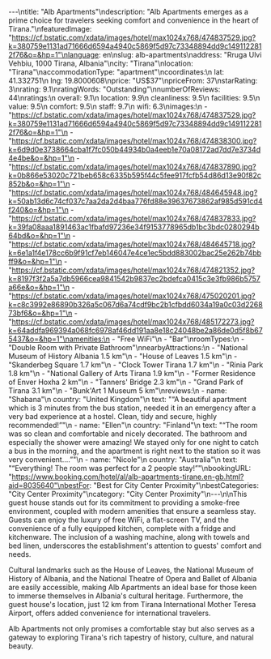 ---\ntitle: "Alb Apartments"\ndescription: "Alb Apartments emerges as a prime choice for travelers seeking comfort and convenience in the heart of Tirana."\nfeaturedImage: "https://cf.bstatic.com/xdata/images/hotel/max1024x768/474837529.jpg?k=380759e1131ad71666d6594a4940c5869f5d97c73348894dd9c1491122812f76&o=&hp=1"\nlanguage: en\nslug: alb-apartments\naddress: "Rruga Ulvi Vehbiu, 1000 Tirana, Albania"\ncity: "Tirana"\nlocation: "Tirana"\naccommodationType: "apartment"\ncoordinates:\n  lat: 41.332751\n  lng: 19.8000608\nprice: "US$37"\npriceFrom: 37\nstarRating: 3\nrating: 9.1\nratingWords: "Outstanding"\nnumberOfReviews: 44\nratings:\n  overall: 9.1\n  location: 9.9\n  cleanliness: 9.5\n  facilities: 9.5\n  value: 9.5\n  comfort: 9.5\n  staff: 9.7\n  wifi: 6.3\nimages:\n  - "https://cf.bstatic.com/xdata/images/hotel/max1024x768/474837529.jpg?k=380759e1131ad71666d6594a4940c5869f5d97c73348894dd9c1491122812f76&o=&hp=1"\n  - "https://cf.bstatic.com/xdata/images/hotel/max1024x768/474838300.jpg?k=6d9d0e3738664cba1f7fc050b44934b0a4eeb1e70a08172ad7dd7e3734d4e4be&o=&hp=1"\n  - "https://cf.bstatic.com/xdata/images/hotel/max1024x768/474837890.jpg?k=0b866e53020c721beb658c6335b595f44c5fee917fcfb54d86d13e90f82c852b&o=&hp=1"\n  - "https://cf.bstatic.com/xdata/images/hotel/max1024x768/484645948.jpg?k=50ab13d6c74cf037c7aa2da2d4baa776fd88e39637673862af985d591cd4f240&o=&hp=1"\n  - "https://cf.bstatic.com/xdata/images/hotel/max1024x768/474837833.jpg?k=39fa08aaa1891463ac1fbafd97236e34f9153778965db1bc3bdc0280294b64bd&o=&hp=1"\n  - "https://cf.bstatic.com/xdata/images/hotel/max1024x768/484645718.jpg?k=6e1a1f4e178cc6b9f91cf7eb146047e4ce1ec5bdd883002bac25e262b74bbff9&o=&hp=1"\n  - "https://cf.bstatic.com/xdata/images/hotel/max1024x768/474821352.jpg?k=8197f3f2a5a7db5966cea9841542b9837ec2bdefca0415c3e3fb986b5757a66e&o=&hp=1"\n  - "https://cf.bstatic.com/xdata/images/hotel/max1024x768/475020201.jpg?k=c8c3992e86890b326a5c067d6a74cdf9bc2b1cfbdd6034a19a0c03d226873bf6&o=&hp=1"\n  - "https://cf.bstatic.com/xdata/images/hotel/max1024x768/485172273.jpg?k=64addfa969394a068fc6978af46dd191aa8e18c24048be2a86de0d5f8b675437&o=&hp=1"\namenities:\n  - "Free WiFi"\n  - "Bar"\nroomTypes:\n  - "Double Room with Private Bathroom"\nnearbyAttractions:\n  - "National Museum of History Albania 1.5 km"\n  - "House of Leaves 1.5 km"\n  - "Skanderbeg Square 1.7 km"\n  - "Clock Tower Tirana 1.7 km"\n  - "Rinia Park 1.8 km"\n  - "National Gallery of Arts Tirana 1.9 km"\n  - "Former Residence of Enver Hoxha 2 km"\n  - "Tanners' Bridge 2.3 km"\n  - "Grand Park of Tirana 3.1 km"\n  - "Bunk'Art 1 Museum 5 km"\nreviews:\n  - name: "Shabana"\n    country: "United Kingdom"\n    text: "“A beautiful apartment which is 3 minutes from the bus station, needed it in an emergency after a very bad experience at a hostel. Clean, tidy and secure, highly recommended!”"\n  - name: "Ellen"\n    country: "Finland"\n    text: "“The room was so clean and comfortable and nicely decorated. The bathroom and especially the shower were amazing! We stayed only for one night to catch a bus in the morning, and the apartment is right next to the station so it was very convenient....”"\n  - name: "Nicole"\n    country: "Australia"\n    text: "“Everything! The room was perfect for a 2 people stay!”"\nbookingURL: "https://www.booking.com/hotel/al/alb-apartments-tirane.en-gb.html?aid=8035640"\nbestFor: "Best for City Center Proximity"\nbestCategories: "City Center Proximity"\ncategory: "City Center Proximity"\n---\n\nThis guest house stands out for its commitment to providing a smoke-free environment, coupled with modern amenities that ensure a seamless stay. Guests can enjoy the luxury of free WiFi, a flat-screen TV, and the convenience of a fully equipped kitchen, complete with a fridge and kitchenware. The inclusion of a washing machine, along with towels and bed linen, underscores the establishment's attention to guests' comfort and needs.

Cultural landmarks such as the House of Leaves, the National Museum of History of Albania, and the National Theatre of Opera and Ballet of Albania are easily accessible, making Alb Apartments an ideal base for those keen to immerse themselves in Albania's cultural heritage. Furthermore, the guest house's location, just 12 km from Tirana International Mother Teresa Airport, offers added convenience for international travelers.

Alb Apartments not only promises a comfortable stay but also serves as a gateway to exploring Tirana's rich tapestry of history, culture, and natural beauty.